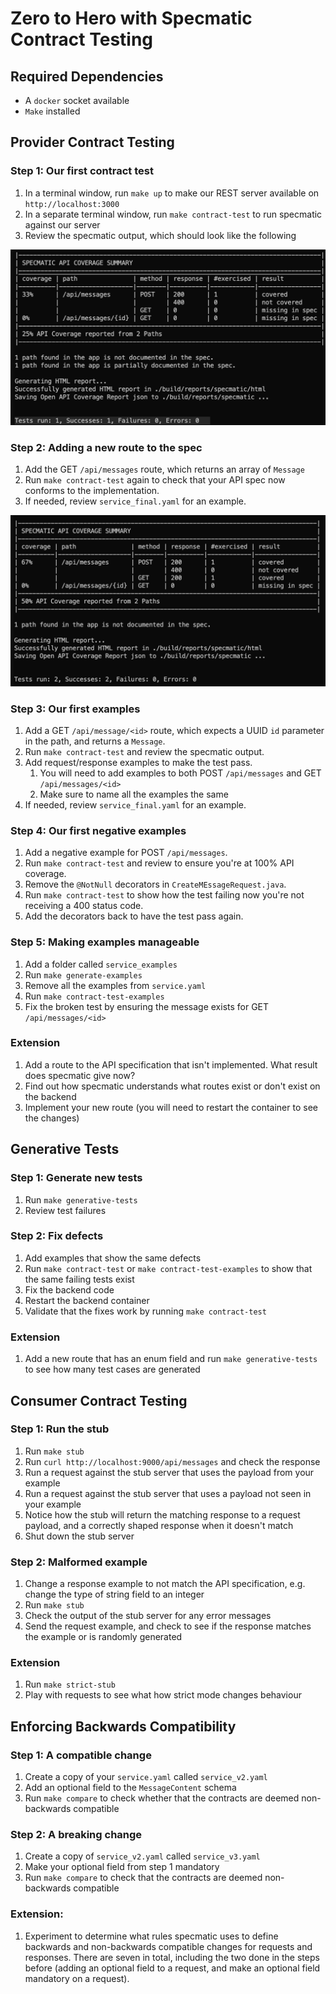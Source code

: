 # Zero to Hero with Specmatic Contract Testing

## Required Dependencies

- A `docker` socket available
- `Make` installed

## Provider Contract Testing

### Step 1: Our first contract test

1. In a terminal window, run `make up` to make our REST server available on `http://localhost:3000`
2. In a separate terminal window, run `make contract-test` to run specmatic against our server
3. Review the specmatic output, which should look like the following

![First Run](images/first_run.png)

### Step 2: Adding a new route to the spec

1. Add the GET `/api/messages` route, which returns an array of `Message`
2. Run `make contract-test` again to check that your API spec now conforms to the implementation.
3. If needed, review `service_final.yaml` for an example.

![Second Run](images/second_run.png)

### Step 3: Our first examples

1. Add a GET `/api/message/<id>` route, which expects a UUID `id` parameter in the path, and returns a `Message`.
2. Run `make contract-test` and review the specmatic output.
3. Add request/response examples to make the test pass.
   1. You will need to add examples to both POST `/api/messages` and GET `/api/messages/<id>`
   2. Make sure to name all the examples the same
4. If needed, review `service_final.yaml` for an example.

### Step 4: Our first negative examples

1. Add a negative example for POST `/api/messages`.
2. Run `make contract-test` and review to ensure you're at 100% API coverage.
3. Remove the `@NotNull` decorators in `CreateMEssageRequest.java`.
4. Run `make contract-test` to show how the test failing now you're not receiving a 400 status code.
5. Add the decorators back to have the test pass again.

### Step 5: Making examples manageable

1. Add a folder called `service_examples`
2. Run `make generate-examples`
3. Remove all the examples from `service.yaml`
4. Run `make contract-test-examples`
5. Fix the broken test by ensuring the message exists for GET `/api/messages/<id>`

### Extension

1. Add a route to the API specification that isn't implemented. What result does specmatic give now?
2. Find out how specmatic understands what routes exist or don't exist on the backend
3. Implement your new route (you will need to restart the container to see the changes)

## Generative Tests

### Step 1: Generate new tests

1. Run `make generative-tests`
2. Review test failures

### Step 2: Fix defects

1. Add examples that show the same defects
2. Run `make contract-test` or `make contract-test-examples` to show that the same failing tests exist
3. Fix the backend code
4. Restart the backend container
5. Validate that the fixes work by running `make contract-test`

### Extension

1. Add a new route that has an enum field and run `make generative-tests` to see how many test cases are generated

## Consumer Contract Testing

### Step 1: Run the stub

1. Run `make stub`
2. Run `curl http://localhost:9000/api/messages` and check the response
3. Run a request against the stub server that uses the payload from your example
4. Run a request against the stub server that uses a payload not seen in your example
5. Notice how the stub will return the matching response to a request payload, and a correctly shaped response when it doesn't match
6. Shut down the stub server

### Step 2: Malformed example

1. Change a response example to not match the API specification, e.g. change the type of string field to an integer
2. Run `make stub`
3. Check the output of the stub server for any error messages
4. Send the request example, and check to see if the response matches the example or is randomly generated

### Extension

1. Run `make strict-stub`
2. Play with requests to see what how strict mode changes behaviour

## Enforcing Backwards Compatibility

### Step 1: A compatible change

1. Create a copy of your `service.yaml` called `service_v2.yaml`
2. Add an optional field to the `MessageContent` schema
3. Run `make compare` to check whether that the contracts are deemed non-backwards compatible

### Step 2: A breaking change

1. Create a copy of `service_v2.yaml` called `service_v3.yaml`
2. Make your optional field from step 1 mandatory
3. Run `make compare` to check that the contracts are deemed non-backwards compatible

### Extension:

1. Experiment to determine what rules specmatic uses to define backwards and non-backwards compatible changes for requests and responses. There are seven in total, including the two done in the steps before (adding an optional field to a request, and make an optional field mandatory on a request).
